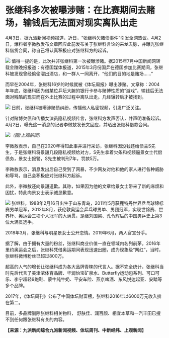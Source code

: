 # 张继科多次被曝涉赌：在比赛期间去赌场，输钱后无法面对现实离队出走

4月3日，据九派新闻视频报道，近日，“张继科欠赌债事件”引发全网热议。4月2日，爆料者李微敖发布文章回应此前发布关于张继科言论的来龙去脉，并曝光张继科借贷合同，称自己将认真积极应对张继科方的起诉。

![](https://inews.gtimg.com/om_bt/O6U803WB43kTQsSWYGx3gLYkbZzHSloAVh3AhhO0oViD0AA/1000)
值得一提的是，此次并非张继科第一次被曝涉赌。据2015年7月中国新闻网转载金陵晚报报道：有德国媒体报道，2015年3月份国乒在德国参加比赛期间，张继科被发现曾经偷偷溜出酒店，和一群人一同离开，“他们的目的地是赌场……”

而早在2004年，张继科16岁的时候就被《体坛周报》曝出涉赌。文章称：2004年年底，张继科因为借某位乒坛大腕的银行卡参与赌博性质的“游戏”，输钱后无法面对残酷的现实而在外出比赛的过程中离队出走。几经辗转后才被找到。

![](https://inews.gtimg.com/om_bt/O9kE3iesNAZJtQ9sa6gPNPWmX6nGgeh3_YX9XX26RSOIsAA/1000)
日前，张继科被曝涉赌债纠纷，传播他人私密视频，引发广泛关注。

针对赌博欠债和传播女演员隐私视频传言，张继科方发声否认，并声明准备起诉。4月2日，曝光这一消息的记者李微敖发长文回应，并晒出张继科借款合同。

![](https://inews.gtimg.com/om_bt/OSqz-IhPBV-nSv7W_Op186rmq4McF0Ct64a-KHHYTjRKMAA/1000)_（图/上观新闻）_

李微敖表示，自己在2020年得知此事并进行采访，张继科因没钱还给债主S先生，于是张继科将景甜几段隐私视频给对方，S先生拿着欠条和视频逼景女士代偿债务，景女士报警，S先生被判刑7年，罚款5万。

李微敖表示，消息发出后自己受到了网暴，不少网友对他和他的家人进行各种威胁和辱骂，自己会积极应对张继科方起诉。

此外，李微敖还向景甜道歉。其称，如果因为他的文章给景女士带来了新的麻烦和困扰，特此向景女士表示诚恳歉意。

![](https://inews.gtimg.com/om_bt/OBvLHfwYb5gs2pGMph3NoNBQLEbGiRziU3lLQPBJrwlCMAA/1000)
张继科，1988年2月16日出生于山东青岛，2011年5月获鹿特丹世界乒乓球锦标赛男单冠军，2012年8月，获伦敦奥运会乒乓球男单、男团冠军，实现世锦赛、世界杯、奥运会三项个人冠军的大满贯，是继刘国梁、孔令辉后的中国男乒史上第3位大满贯选手。

2018年3月，张继科与明星景女士公开恋情。2019年6月，两人官宣分手。

据了解，由于拥有大量的粉丝，张继科商业价值一直在领域内名列前茅。2016年里约奥运会之后，张继科凭借奥运期间表现迅速出圈，成为现象级“网红”，当时，张继科微博粉丝已超过800万。

超高的人气的增长让张继科成为各大品牌青睐的代言人。据不完全统计，张继科当时先后代言了美津浓体育品牌、华润怡宝矿泉水、Butterfly运动包系列、可口可乐、李宁超轻9跑鞋、蒙牛纯牛奶、平安车险、燕京啤酒、东风悦达起亚、安踏等多个品牌。

2017年，《体坛周刊》公布了中国体坛财富榜，张继科2016年以6000万元收入排在第二。

目前，多品牌删除张继科相关物料， 舒肤佳、润百颜、相宜本草和一汽丰田已搜不到任何跟张继科有关的内容。

**【来源：九派新闻综合九派新闻视频、体坛周刊、中新经纬、上观新闻】**

